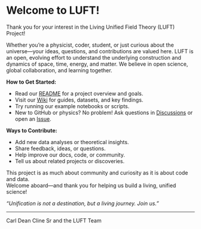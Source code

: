# Welcome to LUFT!

Thank you for your interest in the Living Unified Field Theory (LUFT) Project!

Whether you’re a physicist, coder, student, or just curious about the universe—your ideas, questions, and contributions are valued here. LUFT is an open, evolving effort to understand the underlying construction and dynamics of space, time, energy, and matter. We believe in open science, global collaboration, and learning together.

**How to Get Started:**
- Read our [README](../README.md) for a project overview and goals.
- Visit our [Wiki](../wiki) for guides, datasets, and key findings.
- Try running our example notebooks or scripts.
- New to GitHub or physics? No problem! Ask questions in [Discussions](../discussions) or open an [Issue](../issues).

**Ways to Contribute:**
- Add new data analyses or theoretical insights.
- Share feedback, ideas, or questions.
- Help improve our docs, code, or community.
- Tell us about related projects or discoveries.

This project is as much about community and curiosity as it is about code and data.  
Welcome aboard—and thank you for helping us build a living, unified science!

_“Unification is not a destination, but a living journey. Join us.”_

---

Carl Dean Cline Sr and the LUFT Team
